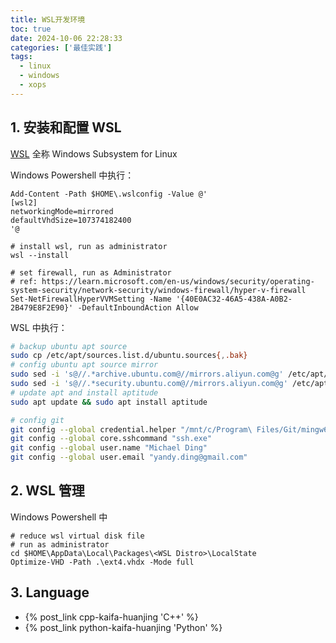 ```yaml
---
title: WSL开发环境
toc: true
date: 2024-10-06 22:28:33
categories: ['最佳实践']
tags:
  - linux
  - windows
  - xops
---
```


## 1. 安装和配置 WSL

[WSL](https://learn.microsoft.com/en-us/windows/wsl/about) 全称 Windows Subsystem for Linux

Windows Powershell 中执行：

```pwsh
Add-Content -Path $HOME\.wslconfig -Value @'
[wsl2]
networkingMode=mirrored
defaultVhdSize=107374182400
'@

# install wsl, run as administrator
wsl --install

# set firewall, run as Administrator
# ref: https://learn.microsoft.com/en-us/windows/security/operating-system-security/network-security/windows-firewall/hyper-v-firewall
Set-NetFirewallHyperVVMSetting -Name '{40E0AC32-46A5-438A-A0B2-2B479E8F2E90}' -DefaultInboundAction Allow
```
<!-- more -->

WSL 中执行：

```bash
# backup ubuntu apt source
sudo cp /etc/apt/sources.list.d/ubuntu.sources{,.bak}
# config ubuntu apt source mirror
sudo sed -i 's@//.*archive.ubuntu.com@//mirrors.aliyun.com@g' /etc/apt/sources.list.d/ubuntu.sources
sudo sed -i 's@//.*security.ubuntu.com@//mirrors.aliyun.com@g' /etc/apt/sources.list.d/ubuntu.sources
# update apt and install aptitude
sudo apt update && sudo apt install aptitude

# config git
git config --global credential.helper "/mnt/c/Program\ Files/Git/mingw64/bin/git-credential-manager.exe"
git config --global core.sshcommand "ssh.exe"
git config --global user.name "Michael Ding"
git config --global user.email "yandy.ding@gmail.com"
```


## 2. WSL 管理

Windows Powershell 中

```pwsh
# reduce wsl virtual disk file
# run as administrator
cd $HOME\AppData\Local\Packages\<WSL Distro>\LocalState
Optimize-VHD -Path .\ext4.vhdx -Mode full
```

## 3. Language

- {% post_link cpp-kaifa-huanjing 'C++' %}
- {% post_link python-kaifa-huanjing 'Python' %}
